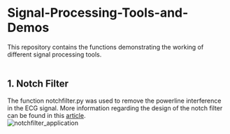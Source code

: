 # Signal-Processing-Tools-and-Demos
This repository contains the functions demonstrating the working of different signal processing tools.<br>
<br>
## 1. Notch Filter<br>
The function notchfilter.py was used to remove the powerline interference in the ECG signal. More information regarding the design of the notch filter can be found in this [article](https://www.atlantis-press.com/article/5887.pdf).<br>
![notchfilter_application](https://user-images.githubusercontent.com/95039406/203558226-74b3d6a7-48e0-40b2-af6f-912fc5bfeab6.png)<br>
<br>
